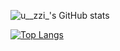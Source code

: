 <!--
**gitujin/gitujin** is a ✨ _special_ ✨ repository because its `README.md` (this file) appears on your GitHub profile.

Here are some ideas to get you started:

- 🔭 I’m currently working on ...
- 🌱 I’m currently learning ...
- 👯 I’m looking to collaborate on ...
- 🤔 I’m looking for help with ...
- 💬 Ask me about ...
- 📫 How to reach me: ...
- 😄 Pronouns: ...
- ⚡ Fun fact: ...
-->

![u__zzi_'s GitHub stats](https://github-readme-stats.vercel.app/api?username=gitujin&show_icons=true&theme=tokyonight)

[![Top Langs](https://github-readme-stats.vercel.app/api/top-langs/?username=gitujin&layout=compact)](https://github.com/anuraghazra/github-readme-stats)
